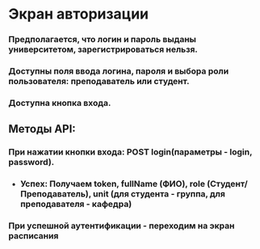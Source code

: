 # Экран авторизации
### Предполагается, что логин и пароль выданы университетом, зарегистрироваться нельзя.
### Доступны поля ввода логина, пароля и выбора роли пользователя: преподаватель или студент.
### Доступна кнопка входа.
## Методы API:
### При нажатии кнопки входа: POST login(параметры - login, password).
- ### Успех: Получаем token, fullName (ФИО), role (Студент/Преподаватель), unit (для студента - группа, для преподавателя - кафедра)
### При успешной аутентификации - переходим на экран расписания